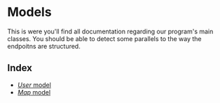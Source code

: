 # Models

This is were you'll find all documentation regarding our program's main classes. You should be able to detect some parallels to the way the endpoitns are structured.

## Index

* [_User_ model](user.md)
* [_Map_ model](map.md)
